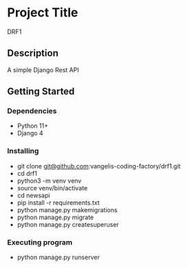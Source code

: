 # Project Title

DRF1

## Description

A simple Django Rest API

## Getting Started

### Dependencies

* Python 11+
* Django 4

### Installing

* git clone git@github.com:vangelis-coding-factory/drf1.git
* cd drf1
* python3 -m venv venv
* source venv/bin/activate
* cd newsapi
* pip install -r requirements.txt
* python manage.py makemigrations
* python manage.py migrate
* python manage.py createsuperuser

### Executing program

* python manage.py runserver
